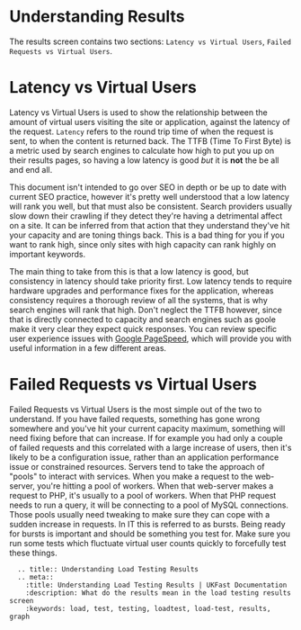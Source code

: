 # Understanding Results

The results screen contains two sections: `Latency vs Virtual Users`,
`Failed Requests vs Virtual Users`.

# Latency vs Virtual Users

Latency vs Virtual Users is used to show the relationship
between the amount of virtual users visiting the site or application, against
the latency of the request. `Latency` refers to the round trip time of when the
request is sent, to when the content is returned back. The TTFB (Time To First Byte)
is a metric used by search engines to calculate how high to put you up on their
results pages, so having a low latency is good *but* it is **not** the be all
and end all.

This document isn't intended to go over SEO in depth or be up to date with current
SEO practice, however it's pretty well understood that a low latency will rank you
well, but that must also be consistent. Search providers usually slow down their
crawling if they detect they're having a detrimental affect on a site. It can be
inferred from that action that they understand they've hit your capacity and are
toning things back. This is a bad thing for you if you want to rank high, since
only sites with high capacity can rank highly on important keywords.

The main thing to take from this is that a low latency is good, but consistency
in latency should take priority first. Low latency tends to require hardware
upgrades and performance fixes for the application, whereas consistency requires
a thorough review of all the systems, that is why search engines will rank that
high. Don't neglect the TTFB however, since that is directly connected to capacity
and search engines such as goole make it very clear they expect quick responses.
You can review specific user experience issues with
[Google PageSpeed](https://developers.google.com/speed/pagespeed/insights/), which
will provide you with useful information in a few different areas.

# Failed Requests vs Virtual Users

Failed Requests vs Virtual Users is the most simple out of the two to understand.
If you have failed requests, something has gone wrong somewhere and you've hit
your current capacity maximum, something will need fixing before that can increase.
If for example you had only a couple of failed requests and this correlated with a
large increase of users, then it's likely to be a configuration issue, rather
than an application performance issue or constrained resources. Servers tend to
take the approach of "pools" to interact with services. When you make a request to
the web-server, you're hitting a pool of workers. When that web-server makes a
request to PHP, it's usually to a pool of workers. When that PHP request needs
to run a query, it will be connecting to a pool of MySQL connections. Those pools
usually need tweaking to make sure they can cope with a sudden increase in requests.
In IT this is referred to as bursts. Being ready for bursts is important and should
be something you test for. Make sure you run some tests which fluctuate virtual
user counts quickly to forcefully test these things.


```eval_rst
  .. title:: Understanding Load Testing Results
  .. meta::
    :title: Understanding Load Testing Results | UKFast Documentation
    :description: What do the results mean in the load testing results screen
    :keywords: load, test, testing, loadtest, load-test, results, graph
```
